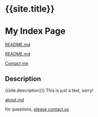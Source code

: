 # {{site.title}}

# My Index Page 

[README.md](https://github.com/Jnthnoaa/group-website/blob/main/README.md)

[README.md](README.md)

[Contact me](contact.md)

## Description

{{site.description}}}
This is just a test, sorry!

[about.md](about.md)

for questions, [please contact us](mailto:{{site.email}})
